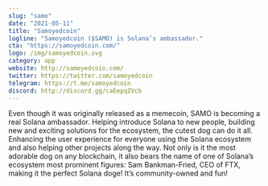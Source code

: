 ```yaml
---
slug: "samo"
date: "2021-05-11"
title: "Samoyedcoin"
logline: "Samoyedcoin ($SAMO) is Solana’s ambassador."
cta: "https://samoyedcoin.com/"
logo: /img/samoyedcoin.svg
category: app
website: http://samoyedcoin.com/
twitter: https://twitter.com/samoyedcoin
telegram: https://t.me/samoyedcoin
discord: http://discord.gg/caEepqZVcb
---
```


Even though it was originally released as a memecoin, SAMO is becoming a real Solana ambassador. Helping introduce Solana to new people, building new and exciting solutions for the ecosystem, the cutest dog can do it all. Enhancing the user experience for everyone using the Solana ecosystem and also helping other projects along the way.
Not only is it the most adorable dog on any blockchain, it also bears the name of one of Solana’s ecosystem most prominent figures: Sam Bankman-Fried, CEO of FTX, making it the perfect Solana doge! It’s community-owned and fun!
